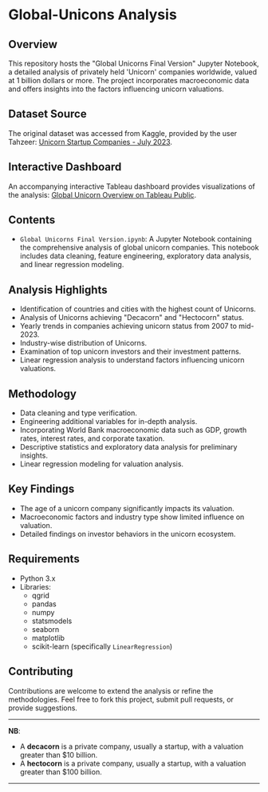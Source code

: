 # Global-Unicons Analysis

## Overview
This repository hosts the "Global Unicorns Final Version" Jupyter Notebook, a detailed analysis of privately held 'Unicorn' companies worldwide, valued at 1 billion dollars or more. The project incorporates macroeconomic data and offers insights into the factors influencing unicorn valuations.

## Dataset Source
The original dataset was accessed from Kaggle, provided by the user Tahzeer: [Unicorn Startup Companies - July 2023](https://www.kaggle.com/datasets/tahzeer/unicorn-startup-companies-july-2023?resource=download).

## Interactive Dashboard
An accompanying interactive Tableau dashboard provides visualizations of the analysis: [Global Unicorn Overview on Tableau Public](https://public.tableau.com/app/profile/enoch.osei/viz/GlobalUnicornOverview/UnicornOverview).

## Contents
- `Global Unicorns Final Version.ipynb`: A Jupyter Notebook containing the comprehensive analysis of global unicorn companies. This notebook includes data cleaning, feature engineering, exploratory data analysis, and linear regression modeling.

## Analysis Highlights
- Identification of countries and cities with the highest count of Unicorns.
- Analysis of Unicorns achieving "Decacorn" and "Hectocorn" status.
- Yearly trends in companies achieving unicorn status from 2007 to mid-2023.
- Industry-wise distribution of Unicorns.
- Examination of top unicorn investors and their investment patterns.
- Linear regression analysis to understand factors influencing unicorn valuations.

## Methodology
- Data cleaning and type verification.
- Engineering additional variables for in-depth analysis.
- Incorporating World Bank macroeconomic data such as GDP, growth rates, interest rates, and corporate taxation.
- Descriptive statistics and exploratory data analysis for preliminary insights.
- Linear regression modeling for valuation analysis.

## Key Findings
- The age of a unicorn company significantly impacts its valuation.
- Macroeconomic factors and industry type show limited influence on valuation.
- Detailed findings on investor behaviors in the unicorn ecosystem.

## Requirements
- Python 3.x
- Libraries:
  - qgrid
  - pandas
  - numpy
  - statsmodels
  - seaborn
  - matplotlib
  - scikit-learn (specifically `LinearRegression`)

## Contributing
Contributions are welcome to extend the analysis or refine the methodologies. Feel free to fork this project, submit pull requests, or provide suggestions.

---

**NB**: 
- A **decacorn** is a private company, usually a startup, with a valuation greater than $10 billion.
- A **hectocorn** is a private company, usually a startup, with a valuation greater than $100 billion.

---
